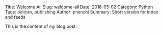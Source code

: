 Title: Welcome All
Slug: welcome-all
Date: 2016-05-02
Category: Python
Tags: pelican, publishing
Author: phonchi
Summary: Short version for index and feeds

This is the content of my blog post.
